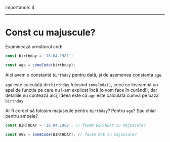 importance: 4

---

# Const cu majuscule?

Examinează următorul cod:

```js
const birthday = '18.04.1982';

const age = someCode(birthday);
```

Aici avem o constantă `birthday` pentru dată, și de asemenea constanta `age`.

`age` este calculată din `birthday` folosind `someCode()`, ceea ce înseamnă un apel de funcție pe care nu l-am explicat încă (o vom face în curând!), dar detaliile nu contează aici, ideea este că `age` este calculată cumva pe baza `birthday`.

Ar fi corect să folosim majuscule pentru `birthday`? Pentru `age`? Sau chiar pentru ambele?

```js
const BIRTHDAY = '18.04.1982'; // facem BIRTHDAY cu majuscule?

const AGE = someCode(BIRTHDAY); // facem AGE cu majuscule?
```


